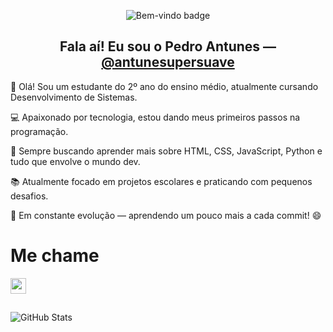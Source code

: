 
<!-- Badge azul de boas-vindas -->
<p align="center">
  <img src="https://img.shields.io/badge/Bem--vindo-ao%20meu%20perfil-blue?style=for-the-badge&logo=github" alt="Bem-vindo badge" />
</p>
<h2 align="center">Fala aí! Eu sou o Pedro Antunes — <a href="https://github.com/antunesupersuave">@antunesupersuave</a></h2>

👋 Olá! Sou um estudante do 2º ano do ensino médio, atualmente cursando Desenvolvimento de Sistemas.

💻 Apaixonado por tecnologia, estou dando meus primeiros passos na programação.

🚀 Sempre buscando aprender mais sobre HTML, CSS, JavaScript, Python e tudo que envolve o mundo dev.

📚 Atualmente focado em projetos escolares e praticando com pequenos desafios.

🔧 Em constante evolução — aprendendo um pouco mais a cada commit!
 😄

# Me chame
<div>
    <a href="https://instagram.com/antunespedrow" target="=_blank"><img height="25" src="https://img.shields.io/badge/Instagram-E4405F?style=for-the-badge&logo=instagram&logoColor=white" target="_blank"></a>

##

</div>

 ![GitHub Stats](https://github-readme-stats.vercel.app/api?username=antunesupersuave&show_icons=true&theme=radical)
